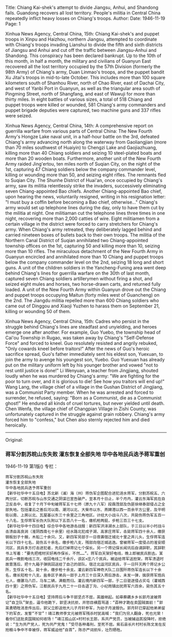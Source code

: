 Title: Chiang Kai-shek's attempt to divide Jiangsu, Anhui, and Shandong fails. Guandong recovers all lost territory. People's militia in Central China repeatedly inflict heavy losses on Chiang's troops.
Author:
Date: 1946-11-19
Page: 1

Xinhua News Agency, Central China, 15th: Chiang Kai-shek's and puppet troops in Xinpu and Haizhou, northern Jiangsu, attempted to coordinate with Chiang's troops invading Lianshui to divide the fifth and sixth districts of Jiangsu and Anhui and cut off the traffic between Jiangsu-Anhui and Shandong. This conspiracy has been declared bankrupt. Up to the 10th of this month, in half a month, the military and civilians of Guanyun East recovered all the lost territory occupied by the 57th Division (formerly the 98th Army) of Chiang's army, Duan Linmao's troops, and the puppet bandit Xu Jitai's troops in mid-to-late October. This includes more than 100 square kilometers south of Shanhou River, north of Chao River, east of Dachai City, and west of Yanbi Port in Guanyun, as well as the triangular area south of Pingming Street, north of Shangfang, and east of Wawuji for more than thirty miles. In eight battles of various sizes, a total of 518 Chiang and puppet troops were killed or wounded, 581 Chiang's army commanders and puppet brigade deputies were captured, two machine guns and 337 rifles were seized.

Xinhua News Agency, Central China, 14th: A comprehensive report on guerrilla warfare from various parts of Central China: The New Fourth Army's Hongze Lake naval unit, in a half-hour battle on the 3rd, defeated Chiang's army advancing north along the waterway from Gaoliangjian (more than 70 miles southwest of Huaiyin) to Chengzi Lake and Gaojiazhuang, killing more than 40 Chiang soldiers and seizing 10 steel-plated boats and more than 20 wooden boats. Furthermore, another unit of the New Fourth Army raided Jing'ertou, ten miles north of Suqian City, on the night of the 1st, capturing 47 Chiang soldiers below the company commander level, killing or wounding more than 50, and seizing eight rifles. The remnants fled to Suqian City. The Shunhe District of Huai'an, once occupied by Chiang's army, saw its militia relentlessly strike the invaders, successively eliminating seven Chiang-appointed Bao chiefs. Another Chiang-appointed Bao chief, upon hearing the news, voluntarily resigned, writing in his resignation letter: "I must buy a coffin before becoming a Bao chief, otherwise..." Chiang's army would set up telephone lines during the day, only to have them cut by the militia at night. One militiaman cut the telephone lines three times in one night, recovering more than 2,000 catties of wire. Eight militiamen from a certain village in the district were forced to carry stretchers for Chiang's army. When Chiang's army retreated, they deliberately lagged behind and carried nineteen boxes of bullets back to their own troops. The militia of the Northern Canal District of Suqian annihilated two Chiang-appointed township offices on the 1st, capturing 50 and killing more than 10, seizing more than 10 rifles. The miraculous detachment of the New Fourth Army in Guanyun encircled and annihilated more than 10 Chiang and puppet troops below the company commander level on the 2nd, seizing 18 long and short guns. A unit of the children soldiers in the Yancheng-Funing area went deep behind Chiang's lines for guerrilla warfare on the 30th of last month, captured seven Chiang soldiers artillerymen without firing a shot, and seized eight mules and horses, two horse-drawn carts, and returned fully loaded. A unit of the New Fourth Army within Guanyun drove out the Chiang and puppet troops occupying Maitun (forty miles west of Guancheng) on the 2nd. The Jiangdu militia repelled more than 600 Chiang soldiers who came out of Dinggou and Xiaoji Yuzhen to harass them on September 21, killing or wounding 50 of them.

Xinhua News Agency, Central China, 15th: Cadres who persist in the struggle behind Chiang's lines are steadfast and unyielding, and heroes emerge one after another. For example, Guo Yuebo, the township head of Cai'ou Township in Rugao, was taken away by Chiang's "Self-Defense Force" and forced to kneel. Guo resolutely resisted and angrily rebuked, "Only cowards kneel before traitors!" After the news of Guo's heroic sacrifice spread, Guo's father immediately sent his eldest son, Yuexuan, to join the army to avenge his youngest son, Yuebo. Guo Yuexuan has already put on the military uniform left by his younger brother and vowed "not to rest until justice is done!" Li Wenyuan, a teacher from Jingjiang, shouted loudly when he was murdered by Chiang's army: "We are fighting for the poor to turn over, and it is glorious to die! See how you traitors will end up!" Wang Lang, the village chief of a village in the Gushan District of Jingjiang, was a Communist Party member. When he was arrested and forced to surrender, he refused, saying: "Born as a Communist, die as a Communist ghost!" He endured all kinds of cruel tortures, but never yielded until death. Chen Wenfa, the village chief of Changpian Village in Zishi County, was unfortunately captured in the struggle against grain robbery. Chiang's army forced him to "confess," but Chen also sternly rejected him and died heroically.



<hr /> 

Original: 


### 蒋军分割苏皖山东失败  灌东恢复全部失地  华中各地民兵迭予蒋军重创

1946-11-19
第1版()
专栏：

    蒋军分割苏皖山东失败
    灌东恢复全部失地
    华中各地民兵迭予蒋军重创
    【新华社华中十五日电】苏北新（浦）海（州）蒋伪军企图配合进犯涟水蒋军，分割苏皖五、六两分区，切断苏皖与山东交通之阴谋已宣告破产。至本月十日止，半个月内，灌云东海军民在自卫反击中，收复了十月下中旬被蒋军五十七师（原九十八军）段霖茂部及伪匪徐继泰部侵占之全部失地。包括灌云之善后河以南、潮河以北、大柴市以东、燕婢港以西一百余平方公里，及平明街以南、上房以北、瓦屋基以东三十余里之三角地区。计经大小战斗八次，共毙伤蒋伪军五百一十八名，生俘蒋军长伪大队附以下五百八十一名，缴机枪两挺，步枪三百三十七支。
    【新华社华中十四日电】综合华中各地游击战报：新四军洪泽湖水上部队，于三日以半小时战斗击溃由高良涧（淮阴西南七十余里）经水路北犯成子湖、高家庄蒋军，击毙蒋军四十余人，缴获钢板划子十艘，木船二十余只。又，新四军另部于一日夜袭宿迁城北十里之井儿头，生俘蒋军连长以下四十七名，毙伤五十余名，缴步枪八支，残部向宿迁城逃逸。曾被蒋军一度侵占的淮安顺河区，民兵多方打击进犯者，先后打掉蒋记七个保长。另一个蒋记保长闻讯后自请辞职，其辞职书上写着：“要先把棺材买好再作保长，不然……”。蒋军白天架好电线，晚上即被民兵割去。某民兵一晚割电线三次，收回电线二千余斤。该区×庄八个民兵，被迫给蒋军送担架，蒋军溃退时故意落后，把十九箱子弹挑回送给了自己的部队。宿迁北运河区民兵，于一日歼灭两个蒋记乡公所，生俘五十名，毙十余，缴步枪十余支。灌云新四军神奇大队二日围歼蒋伪军连长以下十余名，缴长短枪十八支。盐阜区子弟兵一部于上月三十日深入蒋后游击，未发一弹，擒获蒋军炮兵七人，缴骡马八匹，马车二辆，满载而归。灌云境内新四军一部，于二日驱逐侵占买屯（灌城西四十里）之蒋伪军。江都民兵于九月二十一日击退丁沟、小纪雨镇出扰蒋军六百余，毙伤其五十名。
    【新华社华中十五日电】坚持蒋后斗争干部坚贞不屈，英雄继起。如皋蔡藕乡乡长郭月波被蒋记“自卫队”架去，逼令他跪下，郭坚决抗拒，并怒目横眉骂道：“孬种才跪在卖国贼面前！”郭英勇牺牲消息传出后，郭父立即送他大儿子月轩参军，为幼子月波报仇。郭月轩已穿起他弟弟留下的军衣，发誓“不甘”！靖江教师李文元被蒋军残杀时犹高喊：“我们为穷人翻身，死也光荣！看你们这批卖国贼如何收场！”靖江孤山区×村村长王郎，系共产党员，当被捕迫其投降时，拒绝说：“生为共产党人，死为共产党鬼！”受尽各种毒刑，至死不屈。紫石县长片村村长陈文发在反抢粮斗争中不幸被俘，蒋军威迫他“自首”，陈亦严词拒斥，壮烈牺牲。
